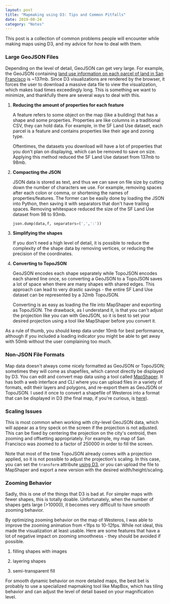 ```yaml
---
layout: post
title: "Mapmaking using D3: Tips and Common Pitfalls"
date: 2019-08-24
category: "Notes"
---
```


This post is a collection of common problems people will encounter while making maps using D3, and my advice for how to deal with them.

### Large GeoJSON Files

Depending on the level of detail, GeoJSON can get very large. For example, the GeoJSON containing [land use information on each parcel of land in San Francisco](https://data.sfgov.org/Housing-and-Buildings/Land-Use/us3s-fp9q) is ~137mb. Since D3 visualizations are rendered by the browser, it forces the user to download a massive data file to view the visualization, which makes load times exceedingly long. This is something we want to minimize, and thankfully there are several ways to deal with this.

1. **Reducing the amount of properties for each feature** 

    A feature refers to some object on the map (like a building) that has a shape and some properties. Properties are like columns in a traditional CSV, they can hold data. For example, in the SF Land Use dataset, each parcel is a feature and contains properties like their age and zoning type. 
    
    Oftentimes, the datasets you download will have a lot of properties that you don't plan on displaying, which can be removed to save on size. Applying this method reduced the SF Land Use dataset from 137mb to 98mb.

2. **Compacting the JSON** 

    JSON data is stored as text, and thus we can save on file size by cutting down the number of characters we use. For example, removing spaces after each colon or comma, or shortening the names of properties/features. The former can be easily done by loading the JSON into Python, then saving it with separators that don't have trailing spaces. Removing whitespace reduced the size of the SF Land Use dataset from 98 to 93mb.

    ``` python
    json.dump(data,f, separators=(',',':'))
    ```

3. **Simplifying the shapes** 
    
    If you don't need a high level of detail, it is possible to reduce the complexity of the shape data by removing vertices, or reducing the precision of the coordinates.

4. **Converting to TopoJSON** 

    GeoJSON encodes each shape separately while TopoJSON encodes each shared line once, so converting a GeoJSON to a TopoJSON saves a lot of space when there are many shapes with shared edges. This approach can lead to very drastic savings - the entire SF Land Use dataset can be represented by a 32mb TopoJSON. 

    Converting is as easy as loading the file into MapShaper and exporting as TopoJSON. The drawback, as I understand it, is that you can't adjust the projection like you can with GeoJSON, so it is best to set your desired projection using a tool like MapShaper before you convert it. 

As a rule of thumb, you should keep data under 10mb for best performance, although if you included a loading indicator you might be able to get away with 50mb without the user complaining too much.

### Non-JSON File Formats

Map data doesn't always come nicely formatted as GeoJSON or TopoJSON; sometimes they will come as shapefiles, which cannot directly be displayed by D3. You can edit and convert map data using a tool called [MapShaper](https://mapshaper.org). It has both a web interface and CLI where you can upload files in a variety of formats, edit their layers and polygons, and re-export them as GeoJSON or TopoJSON. I used it once to convert a shapefile of Westeros into a format that can be displayed in D3 (the final map, if you're curious, is [here](https://yangdanny97.github.io/GoT-interactive-battles-map/)).

### Scaling Issues

This is most common when working with city-level GeoJSON data, which will appear as a tiny speck on the screen if the projection is not adjusted. This can be fixed by centering the projection on the city's centroid, then zooming and offsetting appropriately. For example, my map of San Francisco was zoomed to a factor of 250000 in order to fill the screen. 

Note that most of the time TopoJSON already comes with a projection applied, so it is not possible to adjust the projection's scaling. In this case, you can set the `transform` attribute [using D3](https://www.tutorialspoint.com/d3js/d3js_svg_transformation.htm), or you can upload the file to MapShaper and export a new version with the desired width/height/scaling.

### Zooming Behavior

Sadly, this is one of the things that D3 is bad at. For simpler maps with fewer shapes, this is totally doable. Unfortunately, when the number of shapes gets large (>10000), it becomes very difficult to have smooth zooming behavior. 

By optimizing zooming behavior on the map of Westeros, I was able to improve the zooming animation from <1fps to 10-12fps. While not ideal, this made the visualization at least usable. Here are some features that have a lot of negative impact on zooming smoothness - they should be avoided if possible.

1. filling shapes with images

2. layering shapes

3. semi-transparent fill

For smooth dynamic behavior on more detailed maps, the best bet is probably to use a specialized mapmaking tool like MapBox, which has tiling behavior and can adjust the level of detail based on your magnification level. 

